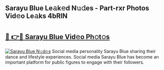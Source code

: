 ## Sarayu Blue Le𝚊k𝚎d N𝚞𝚍es - Part-rxr Photos Vid𝚎o Le𝚊ks 4bRlN

# <h2><a href="http://fbevevc.evod.top/?m=Sarayu+Blue">🔗 👉🔴 Sarayu Blue Vid𝚎o Ph𝚘t𝚘s</a></h2>

[![Sarayu Blue N𝚞d𝚎s](https://i.imgur.com/8V9OHl7.gif)](http://fbevevc.evod.top/?m=Sarayu+Blue)
Social media personality Sarayu Blue sharing their dance and lifestyle experiences. Social media Sarayu Blue has become an important platform for public figures to engage with their followers. 
